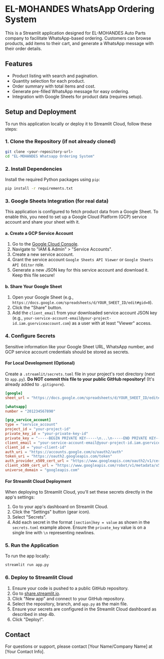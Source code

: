 # EL-MOHANDES WhatsApp Ordering System

This is a Streamlit application designed for EL-MOHANDES Auto Parts company to facilitate WhatsApp-based ordering. Customers can browse products, add items to their cart, and generate a WhatsApp message with their order details.

## Features

- Product listing with search and pagination.
- Quantity selection for each product.
- Order summary with total items and cost.
- Generate pre-filled WhatsApp message for easy ordering.
- Integration with Google Sheets for product data (requires setup).

## Setup and Deployment

To run this application locally or deploy it to Streamlit Cloud, follow these steps:

### 1. Clone the Repository (if not already cloned)

```bash
git clone <your-repository-url>
cd "EL-MOHANDES Whatsapp Ordering System"
```

### 2. Install Dependencies

Install the required Python packages using `pip`:

```bash
pip install -r requirements.txt
```

### 3. Google Sheets Integration (for real data)

This application is configured to fetch product data from a Google Sheet. To enable this, you need to set up a Google Cloud Platform (GCP) service account and share your sheet with it.

#### a. Create a GCP Service Account

1.  Go to the [Google Cloud Console](https://console.cloud.google.com/).
2.  Navigate to "IAM & Admin" > "Service Accounts".
3.  Create a new service account.
4.  Grant the service account `Google Sheets API Viewer` or `Google Sheets API Editor` role.
5.  Generate a new JSON key for this service account and download it. Keep this file secure!

#### b. Share Your Google Sheet

1.  Open your Google Sheet (e.g., `https://docs.google.com/spreadsheets/d/YOUR_SHEET_ID/edit#gid=0`).
2.  Click the "Share" button.
3.  Add the `client_email` from your downloaded service account JSON key (e.g., `your-service-account-email@your-project-id.iam.gserviceaccount.com`) as a user with at least "Viewer" access.

### 4. Configure Secrets

Sensitive information like your Google Sheet URL, WhatsApp number, and GCP service account credentials should be stored as secrets. 

#### For Local Development (Optional)

Create a `.streamlit/secrets.toml` file in your project's root directory (next to `app.py`). **Do NOT commit this file to your public GitHub repository!** (It's already added to `.gitignore`).

```toml
[google]
sheet_url = "https://docs.google.com/spreadsheets/d/YOUR_SHEET_ID/edit#gid=0"

[whatsapp]
number = "201234567890"

[gcp_service_account]
type = "service_account"
project_id = "your-project-id"
private_key_id = "your-private-key-id"
private_key = "-----BEGIN PRIVATE KEY-----\n...\n-----END PRIVATE KEY-----\n" # Replace newlines with \n
client_email = "your-service-account-email@your-project-id.iam.gserviceaccount.com"
client_id = "your-client-id"
auth_uri = "https://accounts.google.com/o/oauth2/auth"
token_uri = "https://oauth2.googleapis.com/token"
auth_provider_x509_cert_url = "https://www.googleapis.com/oauth2/v1/certs"
client_x509_cert_url = "https://www.googleapis.com/robot/v1/metadata/x509/your-service-account-email.iam.gserviceaccount.com"
universe_domain = "googleapis.com"
```

#### For Streamlit Cloud Deployment

When deploying to Streamlit Cloud, you'll set these secrets directly in the app's settings:

1.  Go to your app's dashboard on Streamlit Cloud.
2.  Click the "Settings" button (gear icon).
3.  Select "Secrets".
4.  Add each secret in the format `[section]key = value` as shown in the `secrets.toml` example above. Ensure the `private_key` value is on a single line with `\n` representing newlines.

### 5. Run the Application

To run the app locally:

```bash
streamlit run app.py
```

### 6. Deploy to Streamlit Cloud

1.  Ensure your code is pushed to a public GitHub repository.
2.  Go to [share.streamlit.io](https://share.streamlit.io/).
3.  Click "New app" and connect to your GitHub repository.
4.  Select the repository, branch, and `app.py` as the main file.
5.  Ensure your secrets are configured in the Streamlit Cloud dashboard as described in step 4b.
6.  Click "Deploy!".

## Contact

For questions or support, please contact [Your Name/Company Name] at [Your Contact Info]. 